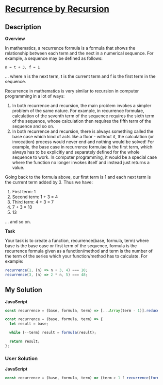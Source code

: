 # [Recurrence by Recursion](https://www.codewars.com/kata/56f29b3b75e340627a0009d5)

## Description

**Overview**

In mathematics, a recurrence formula is a formula that shows the relationship between each term and the next in a numerical sequence. For example, a sequence may be defined as follows:

```
n = t + 3, f = 1
```

... where n is the next term, t is the current term and f is the first term in the sequence.

Recurrence in mathematics is very similar to recursion in computer programming in a lot of ways:

1. In both recurrence and recursion, the main problem invokes a simpler problem of the same nature. For example, in recurrence formulae, calculation of the seventh term of the sequence requires the sixth term of the sequence, whose calculation then requires the fifth term of the sequence and so on.
2. In both recurrence and recursion, there is always something called the base case which kind of acts like a floor - without it, the calculation (or invocation) process would never end and nothing would be solved! For example, the base case in recurrence formulae is the first term, which always has to be explicitly and separately defined for the whole sequence to work. In computer programming, it would be a special case where the function no longer invokes itself and instead just returns a value.

Going back to the formula above, our first term is 1 and each next term is the current term added by 3. Thus we have:

1. First term: 1
2. Second term: 1 + 3 = 4
3. Third term: 4 + 3 = 7
4. 7 + 3 = 10
5. 13

... and so on.

**Task**

Your task is to create a function, recurrence(base, formula, term) where base is the base case or first term of the sequence, formula is the recurrence formula given as a function/method and term is the number of the term of the series which your function/method has to calculate. For example:

```js
recurrence(1, (n) => n + 3, 4) === 10;
recurrence(3, (n) => 2 * n, 5) === 48;
```

## My Solution

**JavaScript**

```js
const recurrence = (base, formula, term) => [...Array(term - 1)].reduce((acc) => formula(acc), base);
```

```js
const recurrence = (base, formula, term) => {
  let result = base;

  while (--term) result = formula(result);

  return result;
};
```

### User Solution

**JavaScript**

```js
const recurrence = (base, formula, term) => (term > 1 ? recurrence(formula(base), formula, term - 1) : base);
```
